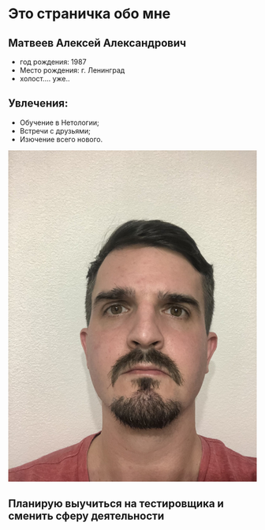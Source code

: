 # Это страничка обо мне

## Матвеев Алексей Александрович
- год рождения: 1987
- Место рождения: г. Ленинград 
- холост.... уже..

## Увлечения:
- Обучение в Нетологии;
- Встречи с друзьями;
- Изючение всего нового.

![Мое фото](\IMG_0754.JPG)

## Планирую выучиться на тестировщика и сменить сферу деятельности